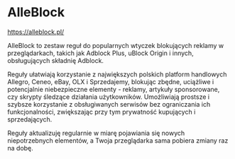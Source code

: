 # AlleBlock

https://alleblock.pl/

AlleBlock to zestaw reguł do popularnych wtyczek blokujących reklamy w przeglądarkach, takich jak Adblock Plus, uBlock Origin i innych, obsługujących składnię Adblock.

Reguły ułatwiają korzystanie z największych polskich platform handlowych Allegro, Ceneo, eBay, OLX i Sprzedajemy, blokując zbędne, uciążliwe i potencjalnie niebezpieczne elementy - reklamy, artykuły sponsorowane, czy skrypty śledzące działania użytkowników. Umożliwiają prostsze i szybsze korzystanie z obsługiwanych serwisów bez ograniczania ich funkcjonalności, zwiększając przy tym prywatność kupujących i sprzedających.

Reguły aktualizuję regularnie w miarę pojawiania się nowych niepotrzebnych elementów, a Twoja przeglądarka sama pobiera zmiany raz na dobę.